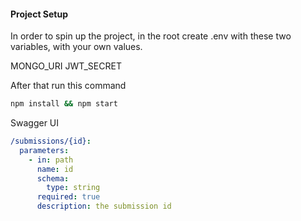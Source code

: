 #### Project Setup

In order to spin up the project, in the root create .env with these two variables, with your own values.

MONGO_URI
JWT_SECRET

After that run this command

```bash
npm install && npm start
```

Swagger UI

```yaml
/submissions/{id}:
  parameters:
    - in: path
      name: id
      schema:
        type: string
      required: true
      description: the submission id
```
